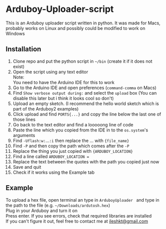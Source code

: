 # Arduboy-Uploader-script
This is an Arduboy uploader script written in python. It was made for Macs, probably works on Linux and possibly could be modified to work on Windows

## Installation
1. Clone repo and put the python script in `~/bin` (create it if it does not exist)
2. Open the script using any text editor  
Note:  
You need to have the Arduino IDE for this to work
3. Go to the Arduino IDE and open preferences (`command-comma` on Macs)
4. Find `Show verbose output during:` and select the `upload` box (You can disable this later but i think it looks cool so don't)
5. Upload an empty sketch. (I recommend the hello world sketch which is part of the Arduboy2 examples)
6. Click upload and find `PORTS{...}` and copy the line below the last one of those lines
7. Go back to the text editor and find a looooong line of code
8. Paste the line which you copied from the IDE in to the `os.system`'s arguments
9. Find `-Uflash:w:`...`:i` then replace the ... with `{file_name}`
10. Find `-P` and then copy the path which comes after the `-P`
11. Replace the thing you just copied with `{ARDUBOY_LOCATION}`
12. Find a line called `ARDUBOY_LOCATION = `
13. Replace the text between the quotes with the path you copied just now
14. Save and quit
15. Check if it works using the Example tab

## Example
To upload a hex file, open terminal an type in `ArduboyUploader ` and type in the path to the file (e.g. `~/Downloads/ardutosh.hex`)  
Plug in your Arduboy and turn it on  
Press enter. If you see errors, check that required libraries are installed  
If you can't figure it out, feel free to contact me at ileshkt@gmail.com

